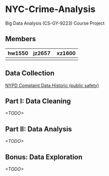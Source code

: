 # NYC-Crime-Analysis
Big Data Analysis (CS-GY-9223) Course Project  

## Members
|hw1550         |jz2657         | xz1600|
|:-------------:|:-------------:|:-----:|
|    |||

## Data Collection
[NYPD Complaint Data Historic (public safety)](https://data.cityofnewyork.us/Public-Safety/NYPD-Complaint-Data-Historic/qgea-i56i)

## Part I: Data Cleaning
*\<TODO\>*

## Part II: Data Analysis
*\<TODO\>*

## Bonus: Data Exploration
*\<TODO\>*
